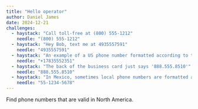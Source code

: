 ```yaml
---
title: "Hello operator"
author: Daniel James
date: 2024-12-21
challenges:
  - haystack: "Call toll-free at (800) 555-1212"
    needle: "(800) 555-1212"
  - haystack: "Hey Bob, text me at 4935557591"
    needle: "4935557591"
  - haystack: "An example of a US phone number formatted according to the E.164 standard is +17835552351"
    needle: "+17835552351"
  - haystack: "The back of the business card just says '888.555.8510'"
    needle: "888.555.8510"
  - haystack: "In Mexico, sometimes local phone numbers are formatted as 55-1234-5678"
    needle: "55-1234-5678"
---
```


Find phone numbers that are valid in North America.
